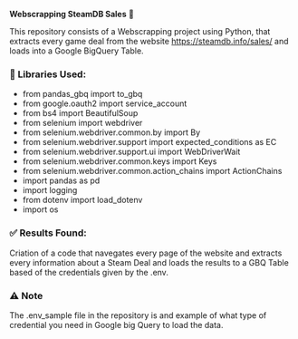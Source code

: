  **Webscrapping SteamDB Sales** 🤖

This repository consists of a Webscrapping project using Python, that extracts every game deal from the website https://steamdb.info/sales/ and loads into a Google BigQuery Table.

### 🎯 Libraries Used:

- from pandas_gbq import to_gbq
- from google.oauth2 import service_account
- from bs4 import BeautifulSoup
- from selenium import webdriver
- from selenium.webdriver.common.by import By
- from selenium.webdriver.support import expected_conditions as EC
- from selenium.webdriver.support.ui import WebDriverWait
- from selenium.webdriver.common.keys import Keys
- from selenium.webdriver.common.action_chains import ActionChains
- import pandas as pd
- import logging
- from dotenv import load_dotenv
- import os

### ✅ Results Found:
Criation of a code that navegates every page of the website and extracts every information about a Steam Deal and loads the results to a GBQ Table based of the credentials given by the .env.

### ⚠️ Note

The .env_sample file in the repository is and example of what type of credential you need in Google big Query to load the data.

